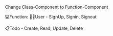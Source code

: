 Change Class-Component to Function-Component 


💻Function: 
  🧑🏻User - SignUp, Signin, Signout
  
  📋Todo - Create, Read, Update, Delete
